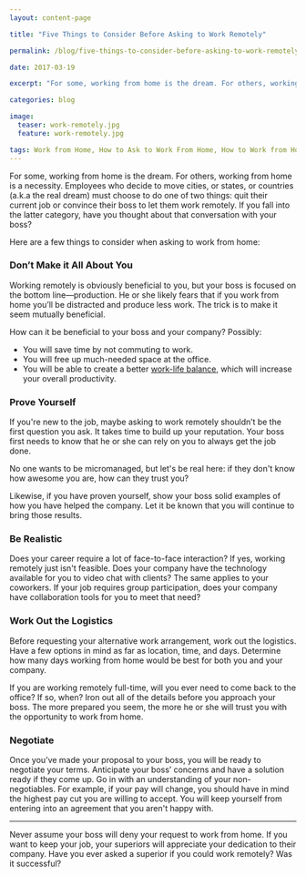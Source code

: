 ```yaml
---
layout: content-page

title: "Five Things to Consider Before Asking to Work Remotely"

permalink: /blog/five-things-to-consider-before-asking-to-work-remotely/

date: 2017-03-19

excerpt: "For some, working from home is the dream. For others, working from home is a necessity. Employees who decide to move cities, or states, or countries (a.k.a the real dream) must choose to do one of two things: quit their current job or convince their boss to let them work remotely."

categories: blog

image:
  teaser: work-remotely.jpg
  feature: work-remotely.jpg

tags: Work from Home, How to Ask to Work From Home, How to Work from Home, Work Remotely
---
```


For some, working from home is the dream. For others, working from home is a necessity. Employees who decide to move cities, or states, or countries (a.k.a the real dream) must choose to do one of two things: quit their current job or convince their boss to let them work remotely. If you fall into the latter category, have you thought about that conversation with your boss? 

Here are a few things to consider when asking to work from home:

### Don’t Make it All About You

Working remotely is obviously beneficial to you, but your boss is focused on the bottom line—production. He or she likely fears that if you work from home you’ll be distracted and produce less work. The trick is to make it seem mutually beneficial. 

How can it be beneficial to your boss and your company? Possibly: 

<ul>
  <li>You will save time by not commuting to work. </li>
  <li>You will free up much-needed space at the office.</li>
  <li>You will be able to create a better <a href="/blog/ten-steps-to-mastering-work-life-balance/">work-life balance</a>, which will increase your overall productivity. </li>
</ul>

### Prove Yourself

If you're new to the job, maybe asking to work remotely shouldn’t be the first question you ask. It takes time to build up your reputation. Your boss first needs to know that he or she can rely on you to always get the job done.

No one wants to be micromanaged, but let's be real here: if they don't know how awesome you are, how can they trust you? 

Likewise, if you have proven yourself, show your boss solid examples of how you have helped the company. Let it be known that you will continue to bring those results. 

### Be Realistic

Does your career require a lot of face-to-face interaction? If yes, working remotely just isn't feasible. Does your company have the technology available for you to video chat with clients? The same applies to your coworkers. If your job requires group participation, does your company have collaboration tools for you to meet that need?

### Work Out the Logistics

Before requesting your alternative work arrangement, work out the logistics. Have a few options in mind as far as location, time, and days. Determine how many days working from home would be best for both you and your company. 

If you are working remotely full-time, will you ever need to come back to the office? If so, when? Iron out all of the details before you approach your boss. The more prepared you seem, the more he or she will trust you with the opportunity to work from home.

### Negotiate 

Once you’ve made your proposal to your boss, you will be ready to negotiate your terms. Anticipate your boss’ concerns and have a solution ready if they come up. Go in with an understanding of your non-negotiables. For example, if your pay will change, you should have in mind the highest pay cut you are willing to accept. You will keep yourself from entering into an agreement that you aren't happy with. 

<hr class="secondary">

Never assume your boss will deny your request to work from home. If you want to keep your job, your superiors will appreciate your dedication to their company. Have you ever asked a superior if you could work remotely? Was it successful?